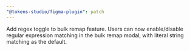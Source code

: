 ```yaml
---
"@tokens-studio/figma-plugin": patch
---
```


Add regex toggle to bulk remap feature. Users can now enable/disable regular expression matching in the bulk remap modal, with literal string matching as the default.